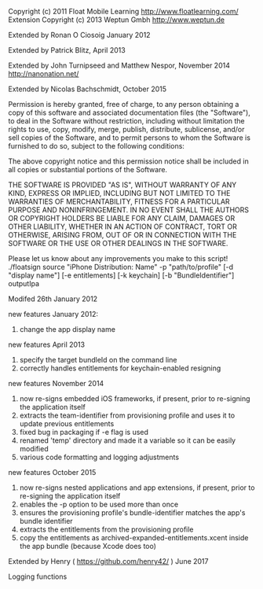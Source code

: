 Copyright (c) 2011 Float Mobile Learning
http://www.floatlearning.com/
Extension Copyright (c) 2013 Weptun Gmbh
http://www.weptun.de

Extended by Ronan O Ciosoig January 2012

Extended by Patrick Blitz, April 2013

Extended by John Turnipseed and Matthew Nespor, November 2014
http://nanonation.net/

Extended by Nicolas Bachschmidt, October 2015

Permission is hereby granted, free of charge, to any person obtaining
a copy of this software and associated documentation files (the "Software"),
to deal in the Software without restriction, including without limitation
the rights to use, copy, modify, merge, publish, distribute, sublicense,
and/or sell copies of the Software, and to permit persons to whom the
Software is furnished to do so, subject to the following conditions:

The above copyright notice and this permission notice shall be included
in all copies or substantial portions of the Software.

THE SOFTWARE IS PROVIDED "AS IS", WITHOUT WARRANTY OF ANY KIND, EXPRESS
OR IMPLIED, INCLUDING BUT NOT LIMITED TO THE WARRANTIES OF
MERCHANTABILITY, FITNESS FOR A PARTICULAR PURPOSE AND NONINFRINGEMENT.
IN NO EVENT SHALL THE AUTHORS OR COPYRIGHT HOLDERS BE LIABLE FOR ANY
CLAIM, DAMAGES OR OTHER LIABILITY, WHETHER IN AN ACTION OF CONTRACT,
TORT OR OTHERWISE, ARISING FROM, OUT OF OR IN CONNECTION WITH THE
SOFTWARE OR THE USE OR OTHER DEALINGS IN THE SOFTWARE.

Please let us know about any improvements you make to this script!
./floatsign source "iPhone Distribution: Name" -p "path/to/profile" [-d "display name"]  [-e entitlements] [-k keychain] [-b "BundleIdentifier"] outputIpa


Modifed 26th January 2012

new features January 2012:
1. change the app display name

new features April 2013
1. specify the target bundleId on the command line
2. correctly handles entitlements for keychain-enabled resigning

new features November 2014
1. now re-signs embedded iOS frameworks, if present, prior to re-signing the application itself
2. extracts the team-identifier from provisioning profile and uses it to update previous entitlements
3. fixed bug in packaging if -e flag is used
4. renamed 'temp' directory and made it a variable so it can be easily modified
5. various code formatting and logging adjustments

new features October 2015
1. now re-signs nested applications and app extensions, if present, prior to re-signing the application itself
2. enables the -p option to be used more than once
3. ensures the provisioning profile's bundle-identifier matches the app's bundle identifier
4. extracts the entitlements from the provisioning profile
5. copy the entitlements as archived-expanded-entitlements.xcent inside the app bundle (because Xcode does too)


Extended by Henry ( https://github.com/henry42/ ) June 2017

Logging functions
